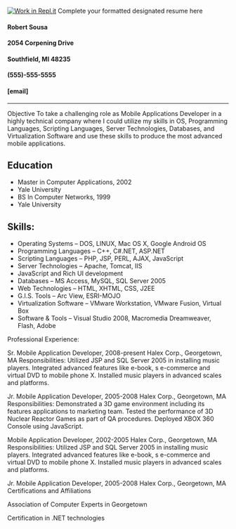 [![Work in Repl.it](https://classroom.github.com/assets/work-in-replit-14baed9a392b3a25080506f3b7b6d57f295ec2978f6f33ec97e36a161684cbe9.svg)](https://classroom.github.com/online_ide?assignment_repo_id=335762&assignment_repo_type=GroupAssignmentRepo)
Complete your formatted designated resume here

#### Robert Sousa
#### 2054 Corpening Drive
#### Southfield, MI 48235
#### (555)-555-5555
#### [email]

--------
Objective To take a challenging role as Mobile Applications Developer in a highly technical company where I could utilize my skills in OS, Programming Languages, Scripting Languages, Server Technologies, Databases, and Virtualization Software and use these skills to produce the most advanced mobile applications.

## Education

* Master in Computer Applications, 2002
* Yale University
* BS In Computer Networks, 1999
* Yale University

## Skills:

* Operating Systems – DOS, LINUX, Mac OS X, Google Android OS
* Programming Languages – C++, C#.NET, ASP.NET
* Scripting Languages – PHP, JSP, PERL, AJAX, JavaScript
* Server Technologies – Apache, Tomcat, IIS
* JavaScript and Rich UI development
* Databases – MS Access, MySQL, SQL Server 2005
* Web Technologies – HTML, XHTML, CSS, J2EE
* G.I.S. Tools – Arc View, ESRI-MOJO
* Virtualization Software – VMware Workstation, VMware Fusion, Virtual Box
* Software & Tools – Visual Studio 2008, Macromedia Dreamweaver, Flash, Adobe

Professional Experience:

Sr. Mobile Application Developer, 2008-present
Halex Corp., Georgetown, MA
Responsibilities:
Utilized JSP and SQL Server 2005 in installing music players.
Integrated advanced features like e-book, s e-commerce and virtual DVD to mobile phone X.
Installed music players in advanced scales and platforms.

Jr. Mobile Application Developer, 2005-2008
Halex Corp., Georgetown, MA
Responsibilities:
Demonstrated a 3D game environment including its features applications to marketing team.
Tested the performance of 3D Nuclear Reactor Games as part of QA procedures.
Deployed XBOX 360 Console using JavaScript.

Mobile Application Developer, 2002-2005
Halex Corp., Georgetown, MA
Responsibilities:
Utilized JSP and SQL Server 2005 in installing music players.
Integrated advanced features like e-book, s e-commerce and virtual DVD to mobile phone X.
Installed music players in advanced scales and platforms.

Jr. Mobile Application Developer, 2005-2008
Halex Corp., Georgetown, MA
Certifications and Affiliations

Association of Computer Experts in Georgetown

Certification in .NET technologies